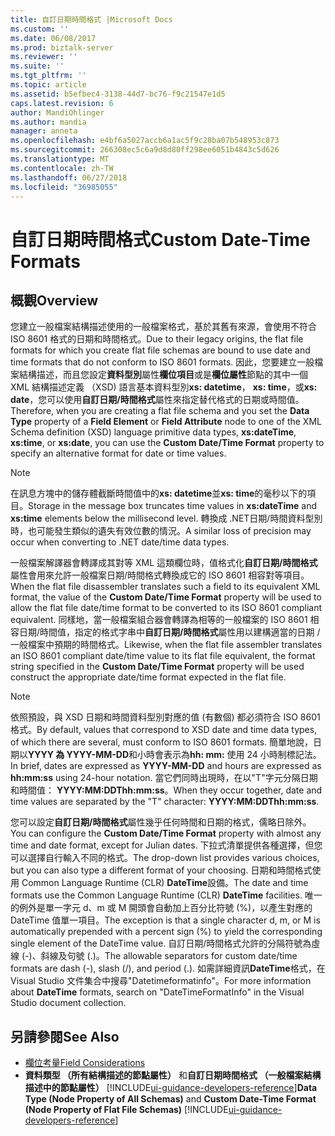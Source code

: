```yaml
---
title: 自訂日期時間格式 |Microsoft Docs
ms.custom: ''
ms.date: 06/08/2017
ms.prod: biztalk-server
ms.reviewer: ''
ms.suite: ''
ms.tgt_pltfrm: ''
ms.topic: article
ms.assetid: b5efbec4-3138-44d7-bc76-f9c21547e1d5
caps.latest.revision: 6
author: MandiOhlinger
ms.author: mandia
manager: anneta
ms.openlocfilehash: e4bf6a5027accb6a1ac5f9c28ba07b548953c873
ms.sourcegitcommit: 266308ec5c6a9d8d80ff298ee6051b4843c5d626
ms.translationtype: MT
ms.contentlocale: zh-TW
ms.lasthandoff: 06/27/2018
ms.locfileid: "36985055"
---
```

# <a name="custom-date-time-formats"></a><span data-ttu-id="bcd64-102">自訂日期時間格式</span><span class="sxs-lookup"><span data-stu-id="bcd64-102">Custom Date-Time Formats</span></span>

## <a name="overview"></a><span data-ttu-id="bcd64-103">概觀</span><span class="sxs-lookup"><span data-stu-id="bcd64-103">Overview</span></span>
<span data-ttu-id="bcd64-104">您建立一般檔案結構描述使用的一般檔案格式，基於其舊有來源，會使用不符合 ISO 8601 格式的日期和時間格式。</span><span class="sxs-lookup"><span data-stu-id="bcd64-104">Due to their legacy origins, the flat file formats for which you create flat file schemas are bound to use date and time formats that do not conform to ISO 8601 formats.</span></span> <span data-ttu-id="bcd64-105">因此，您要建立一般檔案結構描述，而且您設定**資料型別**屬性**欄位項目**或是**欄位屬性**節點的其中一個 XML 結構描述定義 （XSD) 語言基本資料型別**xs: datetime**， **xs: time**，或**xs: date**，您可以使用**自訂日期/時間格式**屬性來指定替代格式的日期或時間值。</span><span class="sxs-lookup"><span data-stu-id="bcd64-105">Therefore, when you are creating a flat file schema and you set the **Data Type** property of a **Field Element** or **Field Attribute** node to one of the XML Schema definition (XSD) language primitive data types, **xs:dateTime**, **xs:time**, or **xs:date**, you can use the **Custom Date/Time Format** property to specify an alternative format for date or time values.</span></span>  

> [!NOTE]
>  <span data-ttu-id="bcd64-106">在訊息方塊中的儲存體截斷時間值中的**xs: datetime**並**xs: time**的毫秒以下的項目。</span><span class="sxs-lookup"><span data-stu-id="bcd64-106">Storage in the message box truncates time values in **xs:dateTime** and **xs:time** elements below the millisecond level.</span></span> <span data-ttu-id="bcd64-107">轉換成 .NET日期/時間資料型別時，也可能發生類似的遺失有效位數的情況。</span><span class="sxs-lookup"><span data-stu-id="bcd64-107">A similar loss of precision may occur when converting to .NET date/time data types.</span></span>  

 <span data-ttu-id="bcd64-108">一般檔案解譯器會轉譯成其對等 XML 這類欄位時，值格式化**自訂日期/時間格式**屬性會用來允許一般檔案日期/時間格式轉換成它的 ISO 8601 相容對等項目。</span><span class="sxs-lookup"><span data-stu-id="bcd64-108">When the flat file disassembler translates such a field to its equivalent XML format, the value of the **Custom Date/Time Format** property will be used to allow the flat file date/time format to be converted to its ISO 8601 compliant equivalent.</span></span> <span data-ttu-id="bcd64-109">同樣地，當一般檔案組合器會轉譯為相等的一般檔案的 ISO 8601 相容日期/時間值，指定的格式字串中**自訂日期/時間格式**屬性用以建構適當的日期 /一般檔案中預期的時間格式。</span><span class="sxs-lookup"><span data-stu-id="bcd64-109">Likewise, when the flat file assembler translates an ISO 8601 compliant date/time value to its flat file equivalent, the format string specified in the **Custom Date/Time Format** property will be used construct the appropriate date/time format expected in the flat file.</span></span>  

> [!NOTE]
>  <span data-ttu-id="bcd64-110">依照預設，與 XSD 日期和時間資料型別對應的值 (有數個) 都必須符合 ISO 8601 格式。</span><span class="sxs-lookup"><span data-stu-id="bcd64-110">By default, values that correspond to XSD date and time data types, of which there are several, must conform to ISO 8601 formats.</span></span> <span data-ttu-id="bcd64-111">簡單地說，日期以**YYYY 為 YYYY-MM-DD**和小時會表示為**hh: mm:** 使用 24 小時制標記法。</span><span class="sxs-lookup"><span data-stu-id="bcd64-111">In brief, dates are expressed as **YYYY-MM-DD** and hours are expressed as **hh:mm:ss** using 24-hour notation.</span></span> <span data-ttu-id="bcd64-112">當它們同時出現時，在以"T"字元分隔日期和時間值： **YYYY:MM:DDThh:mm:ss**。</span><span class="sxs-lookup"><span data-stu-id="bcd64-112">When they occur together, date and time values are separated by the "T" character: **YYYY:MM:DDThh:mm:ss**.</span></span>  

 <span data-ttu-id="bcd64-113">您可以設定**自訂日期/時間格式**屬性幾乎任何時間和日期的格式，儒略日除外。</span><span class="sxs-lookup"><span data-stu-id="bcd64-113">You can configure the **Custom Date/Time Format** property with almost any time and date format, except for Julian dates.</span></span> <span data-ttu-id="bcd64-114">下拉式清單提供各種選擇，但您可以選擇自行輸入不同的格式。</span><span class="sxs-lookup"><span data-stu-id="bcd64-114">The drop-down list provides various choices, but you can also type a different format of your choosing.</span></span> <span data-ttu-id="bcd64-115">日期和時間格式使用 Common Language Runtime (CLR) **DateTime**設備。</span><span class="sxs-lookup"><span data-stu-id="bcd64-115">The date and time formats use the Common Language Runtime (CLR) **DateTime** facilities.</span></span> <span data-ttu-id="bcd64-116">唯一的例外是單一字元 d、m 或 M 開頭會自動加上百分比符號 (%)，以產生對應的 DateTime 值單一項目。</span><span class="sxs-lookup"><span data-stu-id="bcd64-116">The exception is that a single character d, m, or M is automatically prepended with a percent sign (%) to yield the corresponding single element of the DateTime value.</span></span> <span data-ttu-id="bcd64-117">自訂日期/時間格式允許的分隔符號為虛線 (-)、斜線及句號 (.)。</span><span class="sxs-lookup"><span data-stu-id="bcd64-117">The allowable separators for custom date/time formats are dash (-), slash (/), and period (.).</span></span> <span data-ttu-id="bcd64-118">如需詳細資訊**DateTime**格式，在 Visual Studio 文件集合中搜尋"Datetimeformatinfo"。</span><span class="sxs-lookup"><span data-stu-id="bcd64-118">For more information about **DateTime** formats, search on "DateTimeFormatInfo" in the Visual Studio document collection.</span></span>  

## <a name="see-also"></a><span data-ttu-id="bcd64-119">另請參閱</span><span class="sxs-lookup"><span data-stu-id="bcd64-119">See Also</span></span>  
- [<span data-ttu-id="bcd64-120">欄位考量</span><span class="sxs-lookup"><span data-stu-id="bcd64-120">Field Considerations</span></span>](../core/field-considerations.md)   
- <span data-ttu-id="bcd64-121">**資料類型 （所有結構描述的節點屬性）** 和**自訂日期時間格式 （一般檔案結構描述中的節點屬性）** [!INCLUDE[ui-guidance-developers-reference](../includes/ui-guidance-developers-reference.md)]</span><span class="sxs-lookup"><span data-stu-id="bcd64-121">**Data Type (Node Property of All Schemas)** and **Custom Date-Time Format (Node Property of Flat File Schemas)** [!INCLUDE[ui-guidance-developers-reference](../includes/ui-guidance-developers-reference.md)]</span></span>
